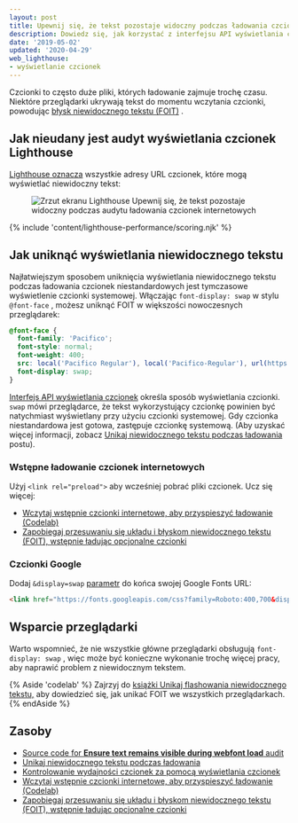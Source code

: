 ```yaml
---
layout: post
title: Upewnij się, że tekst pozostaje widoczny podczas ładowania czcionek internetowych
description: Dowiedz się, jak korzystać z interfejsu API wyświetlania czcionek, aby upewnić się, że tekst strony internetowej będzie zawsze widoczny dla użytkowników.
date: '2019-05-02'
updated: '2020-04-29'
web_lighthouse:
- wyświetlanie czcionek
---
```


Czcionki to często duże pliki, których ładowanie zajmuje trochę czasu. Niektóre przeglądarki ukrywają tekst do momentu wczytania czcionki, powodując [błysk niewidocznego tekstu (FOIT)](/avoid-invisible-text) .

## Jak nieudany jest audyt wyświetlania czcionek Lighthouse

[Lighthouse oznacza](https://developers.google.com/web/tools/lighthouse/) wszystkie adresy URL czcionek, które mogą wyświetlać niewidoczny tekst:

<figure class="w-figure"><img class="w-screenshot" src="font-display.png" alt="Zrzut ekranu Lighthouse Upewnij się, że tekst pozostaje widoczny podczas audytu ładowania czcionek internetowych"></figure>

{% include 'content/lighthouse-performance/scoring.njk' %}

## Jak uniknąć wyświetlania niewidocznego tekstu

Najłatwiejszym sposobem uniknięcia wyświetlania niewidocznego tekstu podczas ładowania czcionek niestandardowych jest tymczasowe wyświetlenie czcionki systemowej. Włączając `font-display: swap` w stylu `@font-face` , możesz uniknąć FOIT w większości nowoczesnych przeglądarek:

```css
@font-face {
  font-family: 'Pacifico';
  font-style: normal;
  font-weight: 400;
  src: local('Pacifico Regular'), local('Pacifico-Regular'), url(https://fonts.gstatic.com/s/pacifico/v12/FwZY7-Qmy14u9lezJ-6H6MmBp0u-.woff2) format('woff2');
  font-display: swap;
}
```

[Interfejs API wyświetlania czcionek](https://developer.mozilla.org/en-US/docs/Web/CSS/@font-face/font-display) określa sposób wyświetlania czcionki. `swap` mówi przeglądarce, że tekst wykorzystujący czcionkę powinien być natychmiast wyświetlany przy użyciu czcionki systemowej. Gdy czcionka niestandardowa jest gotowa, zastępuje czcionkę systemową. (Aby uzyskać więcej informacji, zobacz [Unikaj niewidocznego tekstu podczas ładowania](/avoid-invisible-text) postu).

### Wstępne ładowanie czcionek internetowych

Użyj `<link rel="preload">` aby wcześniej pobrać pliki czcionek. Ucz się więcej:

- [Wczytaj wstępnie czcionki internetowe, aby przyspieszyć ładowanie (Codelab)](/codelab-preload-web-fonts/)
- [Zapobiegaj przesuwaniu się układu i błyskom niewidocznego tekstu (FOIT), wstępnie ładując opcjonalne czcionki](/preload-optional-fonts/)

### Czcionki Google

Dodaj `&display=swap` [parametr](https://developer.mozilla.org/en-US/docs/Learn/Common_questions/What_is_a_URL#Basics_anatomy_of_a_URL) do końca swojej Google Fonts URL:

```html
<link href="https://fonts.googleapis.com/css?family=Roboto:400,700&display=swap" rel="stylesheet">
```

## Wsparcie przeglądarki

Warto wspomnieć, że nie wszystkie główne przeglądarki obsługują `font-display: swap` , więc może być konieczne wykonanie trochę więcej pracy, aby naprawić problem z niewidocznym tekstem.

{% Aside 'codelab' %} Zajrzyj do [książki Unikaj flashowania niewidocznego tekstu,](/codelab-avoid-invisible-text) aby dowiedzieć się, jak unikać FOIT we wszystkich przeglądarkach. {% endAside %}

## Zasoby

- [Source code for **Ensure text remains visible during webfont load** audit](https://github.com/GoogleChrome/lighthouse/blob/master/lighthouse-core/audits/font-display.js)
- [Unikaj niewidocznego tekstu podczas ładowania](/avoid-invisible-text)
- [Kontrolowanie wydajności czcionek za pomocą wyświetlania czcionek](https://developers.google.com/web/updates/2016/02/font-display)
- [Wczytaj wstępnie czcionki internetowe, aby przyspieszyć ładowanie (Codelab)](/codelab-preload-web-fonts/)
- [Zapobiegaj przesuwaniu się układu i błyskom niewidocznego tekstu (FOIT), wstępnie ładując opcjonalne czcionki](/preload-optional-fonts/)
